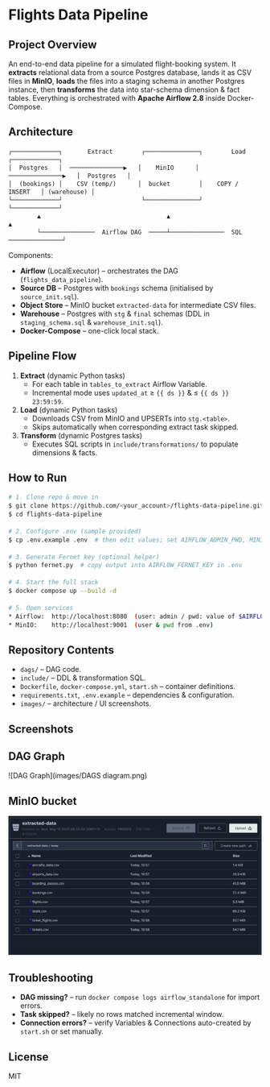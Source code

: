 # Flights Data Pipeline

## Project Overview
An end-to-end data pipeline for a simulated flight-booking system.  It **extracts** relational data from a source Postgres database, lands it as CSV files in **MinIO**, **loads** the files into a staging schema in another Postgres instance, then **transforms** the data into star-schema dimension & fact tables.  Everything is orchestrated with **Apache Airflow 2.8** inside Docker-Compose.

## Architecture
```
┌─────────────┐       Extract        ┌───────────────┐        Load         ┌─────────────┐
│  Postgres   │  ───────────────▶   │    MinIO      │  ───────────────▶   │  Postgres   │
│  (bookings) │    CSV (temp/)      │  bucket        │    COPY / INSERT   │ (warehouse) │
└─────────────┘                      └───────────────┘                      └─────────────┘
        ▲                                   ▲                                     ▲
        └───────────────  Airflow DAG  ─────┴───────────────  SQL  ───────────────┘
```
Components:
* **Airflow** (LocalExecutor) – orchestrates the DAG (`flights_data_pipeline`).
* **Source DB** – Postgres with `bookings` schema (initialised by `source_init.sql`).
* **Object Store** – MinIO bucket `extracted-data` for intermediate CSV files.
* **Warehouse** – Postgres with `stg` & `final` schemas (DDL in `staging_schema.sql` & `warehouse_init.sql`).
* **Docker-Compose** – one-click local stack.

## Pipeline Flow
1. **Extract** (dynamic Python tasks)
   * For each table in `tables_to_extract` Airflow Variable.
   * Incremental mode uses `updated_at` ≥ `{{ ds }}` & ≤ `{{ ds }} 23:59:59`.
2. **Load** (dynamic Python tasks)
   * Downloads CSV from MinIO and UPSERTs into `stg.<table>`.
   * Skips automatically when corresponding extract task skipped.
3. **Transform** (dynamic Postgres tasks)
   * Executes SQL scripts in `include/transformations/` to populate dimensions & facts.

## How to Run
```bash
# 1. Clone repo & move in
$ git clone https://github.com/<your_account>/flights-data-pipeline.git
$ cd flights-data-pipeline

# 2. Configure .env (sample provided)
$ cp .env.example .env  # then edit values; set AIRFLOW_ADMIN_PWD, MINIO creds, etc.

# 3. Generate Fernet key (optional helper)
$ python fernet.py  # copy output into AIRFLOW_FERNET_KEY in .env

# 4. Start the full stack
$ docker compose up --build -d

# 5. Open services
* Airflow:  http://localhost:8080  (user: admin / pwd: value of $AIRFLOW_ADMIN_PWD)
* MinIO:    http://localhost:9001  (user & pwd from .env)
```

## Repository Contents
* `dags/` – DAG code.
* `include/` – DDL & transformation SQL.
* `Dockerfile`, `docker-compose.yml`, `start.sh` – container definitions.
* `requirements.txt`, `.env.example` – dependencies & configuration.
* `images/` – architecture / UI screenshots.

## Screenshots

## DAG Graph

![DAG Graph](images/DAGS diagram.png)

## MinIO bucket

![MinIO](images/miniobucket.png)

## Troubleshooting
* **DAG missing?** – run `docker compose logs airflow_standalone` for import errors.
* **Task skipped?** – likely no rows matched incremental window.
* **Connection errors?** – verify Variables & Connections auto-created by `start.sh` or set manually.

## License
MIT
